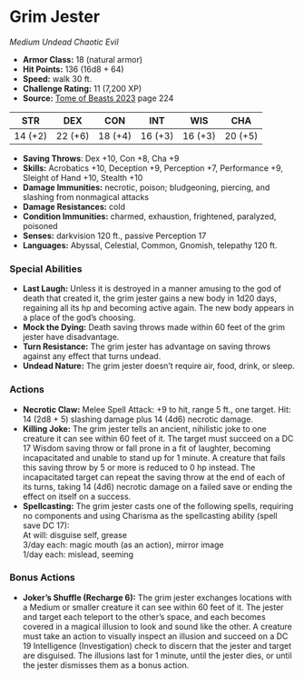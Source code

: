 # Grim Jester

*Medium* *Undead* *Chaotic Evil*

- **Armor Class:** 18 (natural armor)
- **Hit Points:** 136 (16d8 + 64)
- **Speed:** walk 30 ft.
- **Challenge Rating:** 11 (7,200 XP)
- **Source:** [Tome of Beasts 2023](https://koboldpress.com/kpstore/product/tome-of-beasts-1-2023-edition/) page 224

| STR | DEX | CON | INT | WIS | CHA |
| --- | --- | --- | --- | --- | --- |
| 14 (+2) | 22 (+6) | 18 (+4) | 16 (+3) | 16 (+3) | 20 (+5) |

- **Saving Throws**: Dex +10, Con +8, Cha +9
- **Skills:** Acrobatics +10, Deception +9, Perception +7, Performance +9, Sleight of Hand +10, Stealth +10
- **Damage Immunities:** necrotic, poison; bludgeoning, piercing, and slashing from nonmagical attacks
- **Damage Resistances:** cold
- **Condition Immunities:** charmed, exhaustion, frightened, paralyzed, poisoned
- **Senses:** darkvision 120 ft., passive Perception 17
- **Languages:** Abyssal, Celestial, Common, Gnomish, telepathy 120 ft.
### Special Abilities
- **Last Laugh:** Unless it is destroyed in a manner amusing to the god of death that created it, the grim jester gains a new body in 1d20 days, regaining all its hp and becoming active again. The new body appears in a place of the god’s choosing.
- **Mock the Dying:** Death saving throws made within 60 feet of the grim jester have disadvantage.
- **Turn Resistance:** The grim jester has advantage on saving throws against any effect that turns undead.
- **Undead Nature:** The grim jester doesn’t require air, food, drink, or sleep.
### Actions
- **Necrotic Claw:** Melee Spell Attack: +9 to hit, range 5 ft., one target. Hit: 14 (2d8 + 5) slashing damage plus 14 (4d6) necrotic damage.
- **Killing Joke:** The grim jester tells an ancient, nihilistic joke to one creature it can see within 60 feet of it. The target must succeed on a DC 17 Wisdom saving throw or fall prone in a fit of laughter, becoming incapacitated and unable to stand up for 1 minute. A creature that fails this saving throw by 5 or more is reduced to 0 hp instead. The incapacitated target can repeat the saving throw at the end of each of its turns, taking 14 (4d6) necrotic damage on a failed save or ending the effect on itself on a success.
- **Spellcasting:** The grim jester casts one of the following spells, requiring no components and using Charisma as the spellcasting ability (spell save DC 17):<br>At will: disguise self, grease<br>3/day each: magic mouth (as an action), mirror image<br>1/day each: mislead, seeming
### Bonus Actions
- **Joker’s Shuffle (Recharge 6):** The grim jester exchanges locations with a Medium or smaller creature it can see within 60 feet of it. The jester and target each teleport to the other’s space, and each becomes covered in a magical illusion to look and sound like the other. A creature must take an action to visually inspect an illusion and succeed on a DC 19 Intelligence (Investigation) check to discern that the jester and target are disguised. The illusions last for 1 minute, until the jester dies, or until the jester dismisses them as a bonus action.
